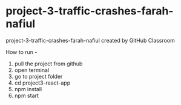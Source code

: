 # project-3-traffic-crashes-farah-nafiul
project-3-traffic-crashes-farah-nafiul created by GitHub Classroom


How to run - 
1. pull the project from github
2. open terminal
3. go to project folder
4. cd project3-react-app
5. npm install 
6. npm start
